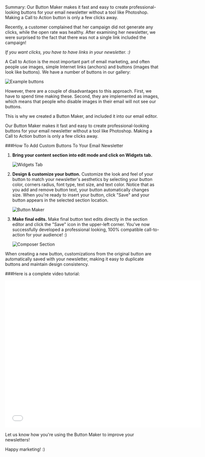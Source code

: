 Summary: Our Button Maker makes it fast and easy to create professional-looking
         buttons for your email newsletter without a tool like Photoshop. Making
         a Call to Action button is only a few clicks away.

Recently, a customer complained that her campaign did not generate any
clicks, while the open rate was healthy. After examining her newsletter,
we were surprised to the fact that there was not a single link included
the campaign!

*If you want clicks, you have to have links in your newsletter. :)*

A Call to Action is the most important part of email marketing, and
often people use images, simple Internet links (anchors) and buttons
(images that look like buttons). We have a number of buttons in our
gallery:

![Example buttons](/blog/images/2013/Selection_999495.png "Example buttons")

However, there are a couple of disadvantages to this approach. First, we
have to spend time making these. Second, they are implemented as images,
which means that people who disable images in their email will not see
our buttons.

This is why we created a Button Maker, and included it into our email
editor.

Our Button Maker makes it fast and easy to create professional-looking
buttons for your email newsletter without a tool like Photoshop. Making
a Call to Action button is only a few clicks away.

###How To Add Custom Buttons To Your Email Newsletter

1.  **Bring your content section into edit mode and click on Widgets
    tab.**

    ![Widgets Tab](/blog/images/2013/Selection_999496.png "Widgets Tab")

2.  **Design & customize your button.** Customize the look and feel of
    your button to match your newsletter's aesthetics by selecting your
    button color, corners radius, font type, text size, and text color.
    Notice that as you add and remove button text, your button
    automatically changes size. When you're ready to insert your button,
    click "Save" and your button appears in the selected section
    location.

    ![Button Maker](/blog/images/2013/Selection_999497.png "Button Maker")

3.  **Make final edits.** Make final button text edits directly in the
    section editor and click the "Save" icon in the upper-left corner.
    You've now successfully developed a professional looking, 100%
    compatible call-to-action for your audience!
    :)

    ![Composer Section](/blog/images/2013/Selection_999498.png "Composer Section")


When creating a new button, customizations from the original button are
automatically saved with your newsletter, making it easy to duplicate
buttons and maintain design consistency.

###Here is a complete video tutorial:

<iframe src="//www.youtube.com/embed/hUC-pS1lOHI" height="480" width="640" allowfullscreen frameborder="0"></iframe>

Let us know how you're using the Button Maker to improve your
newsletters!

Happy marketing! :)

